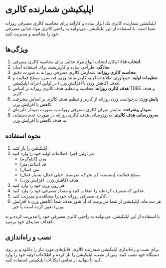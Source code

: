 # اپلیکیشن شمارنده کالری

اپلیکیشن شمارنده کالری یک ابزار ساده و کارآمد برای محاسبه کالری مصرفی روزانه شما است. با استفاده از این اپلیکیشن، می‌توانید به راحتی کالری مواد غذایی مصرفی خود را محاسبه و مدیریت کنید.

## ویژگی‌ها

1. **انتخاب غذا**: امکان انتخاب انواع مواد غذایی برای محاسبه کالری مصرفی.
2. **سادگی**: طراحی ساده و کاربرپسند برای استفاده آسان.
3. **محاسبه کالری روزانه**: شمارش کالری مصرفی روزانه به صورت دقیق.
4. **تنظیمات اولیه**: جمع‌آوری اطلاعات اولیه کاربر مانند وزن، قد، سن، سطح فعالیت و هدف (کاهش وزن یا افزایش وزن) در اولین اجرای اپلیکیشن.
5. **هدف کالری روزانه**: محاسبه و تنظیم هدف کالری روزانه بر اساس TDEE و هدف کاربر.
6. **پایش وزن**: درخواست وزن روزانه از کاربر و تنظیم هدف کالری بر اساس پیشرفت کاهش یا افزایش وزن.
7. **نمودار پیشرفت**: نمایش میزان کالری مصرفی روزانه به صورت نمودار دایره‌ای.
8. **به‌روزرسانی هدف کالری**: به‌روزرسانی هدف کالری روزانه در صورت عدم دستیابی به هدف کاهش یا افزایش وزن.

## نحوه استفاده

1. اپلیکیشن را باز کنید.
2. در اولین اجرا، اطلاعات اولیه خود را وارد کنید:
   - وزن (کیلوگرم)
   - قد (سانتی‌متر)
   - سن (سال)
   - سطح فعالیت (نشسته، کم تحرک، متوسط، خیلی فعال، بسیار فعال)
   - هدف (کاهش وزن، افزایش وزن)
3. هر روز، وزن خود را وارد کنید.
4. غذایی که مصرف کرده‌اید را انتخاب کنید و مقدار مصرفی خود را وارد کنید.
5. کالری مصرفی روزانه خود را مشاهده و مدیریت کنید.
6. هر سه ماه، اپلیکیشن از شما می‌پرسد که آیا هنوز هدف شما (کاهش وزن یا افزایش وزن) تغییر کرده است یا خیر.

با استفاده از این اپلیکیشن، می‌توانید به راحتی کالری مصرفی خود را مدیریت کرده و به اهداف تغذیه‌ای خود برسید.

## نصب و راه‌اندازی

برای نصب و راه‌اندازی اپلیکیشن شمارنده کالری، فایل‌های مورد نیاز را دانلود و بر روی دستگاه خود نصب کنید. پس از نصب، اپلیکیشن را باز کرده و اطلاعات اولیه خود را وارد کنید تا بتوانید از تمامی امکانات اپلیکیشن استفاده کنید.
